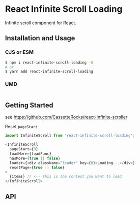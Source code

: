 # React Infinite Scroll Loading

Infinite scroll component for React.

## Installation and Usage

### CJS or ESM

```bash
$ npm i react-infinite-scroll-loading -S
# or
$ yarn add react-infinite-scroll-loading
```

### UMD

```bash
```

## Getting Started

see https://github.com/CassetteRocks/react-infinite-scroller

Reset `pageStart`

```js
import InfiniteScroll from 'react-infinite-scroll-loading';

<InfiniteScroll
  pageStart={0}
  loadMore={loadFunc}
  hasMore={true || false}
  loader={<div className="loader" key={0}>Loading...</div>}
  resetPage={true || false}
>
  {items} // <-- This is the content you want to load
</InfiniteScroll>
```

## API
